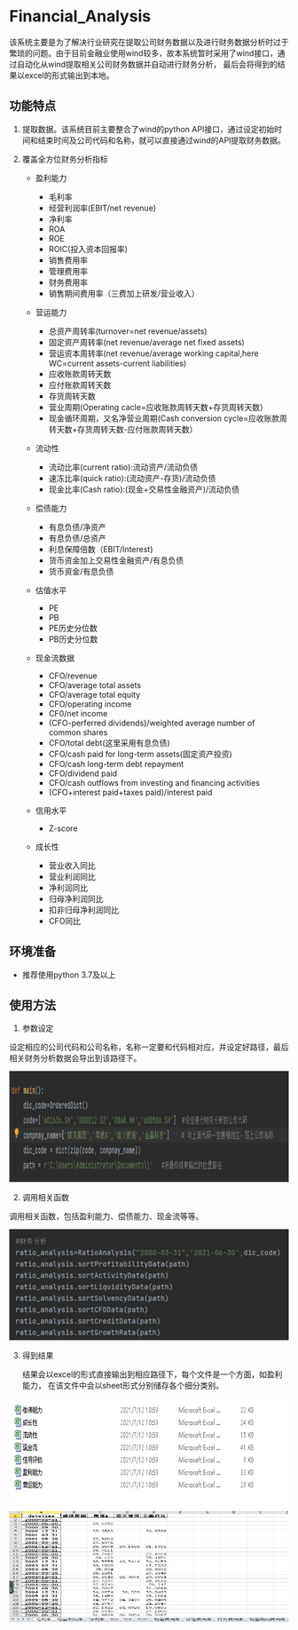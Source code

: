 # Financial_Analysis

该系统主要是为了解决行业研究在提取公司财务数据以及进行财务数据分析时过于繁琐的问题。由于目前金融业使用wind较多，故本系统暂时采用了wind接口，通过自动化从wind提取相关公司财务数据并自动进行财务分析，
最后会将得到的结果以excel的形式输出到本地。

## 功能特点

1. 提取数据。该系统目前主要整合了wind的python API接口，通过设定初始时间和结束时间及公司代码和名称，就可以直接通过wind的API提取财务数据。

2. 覆盖全方位财务分析指标
  
    * 盈利能力
    
       * 毛利率
       * 经营利润率(EBIT/net revenue)
       * 净利率
       * ROA
       * ROE
       * ROIC(投入资本回报率)
       * 销售费用率
       * 管理费用率
       * 财务费用率
       * 销售期间费用率（三费加上研发/营业收入）
       
     * 营运能力
       
       * 总资产周转率(turnover=net revenue/assets)
       * 固定资产周转率(net revenue/average net fixed assets)
       * 营运资本周转率(net revenue/average working capital,here WC=current assets-current liabilities)
       * 应收账款周转天数
       * 应付账款周转天数
       * 存货周转天数
       * 营业周期(Operating cacle=应收账款周转天数+存货周转天数）
       * 现金循环周期，又名净营业周期(Cash conversion cycle=应收账款周转天数+存货周转天数-应付账款周转天数）
       
     * 流动性
     
       * 流动比率(current ratio):流动资产/流动负债
       * 速冻比率(quick ratio):(流动资产-存货)/流动负债
       * 现金比率(Cash ratio):(现金+交易性金融资产)/流动负债
       
     * 偿债能力
     
       * 有息负债/净资产
       * 有息负债/总资产
       * 利息保障倍数（EBIT/Interest)
       * 货币资金加上交易性金融资产/有息负债
       * 货币资金/有息负债
      
     * 估值水平
     
       * PE
       * PB
       * PE历史分位数
       * PB历史分位数
       
     * 现金流数据
     
       * CFO/revenue
       * CFO/average total assets
       * CFO/average total equity
       * CFO/operating income
       * CF0/net income
       * (CFO-perferred dividends)/weighted average number of common shares
       * CFO/total debt(这里采用有息负债)
       * CFO/cash paid for long-term assets(固定资产投资)
       * CFO/cash long-term debt repayment
       * CFO/dividend paid
       * CFO/cash outflows from investing and financing activities
       * (CFO+interest paid+taxes paid)/interest paid
      
    * 信用水平
     
      * Z-score
   
    * 成长性
    
      * 营业收入同比
      * 营业利润同比
      * 净利润同比
      * 归母净利润同比
      * 扣非归母净利润同比
      * CFO同比

## 环境准备
  
* 推荐使用python 3.7及以上

## 使用方法

  1. 参数设定
   
  设定相应的公司代码和公司名称，名称一定要和代码相对应，并设定好路径，最后相关财务分析数据会导出到该路径下。

 <img src="https://github.com/Tsingchi-Chao/Financial_Analysis/blob/master/data/%E5%8F%82%E6%95%B0%E8%AE%BE%E5%AE%9A.png" width="800" height="200" /><br/>
 
 2. 调用相关函数
   
   调用相关函数，包括盈利能力、偿债能力、现金流等等。


<img src="https://github.com/Tsingchi-Chao/Financial_Analysis/blob/master/data/%E8%B0%83%E7%94%A8%E7%9B%B8%E5%85%B3%E5%87%BD%E6%95%B0.png" width="800" height="200" /><br/>

3. 得到结果
   
   结果会以excel的形式直接输出到相应路径下，每个文件是一个方面，如盈利能力， 在该文件中会以sheet形式分别储存各个细分类别。
 
 <img src="https://github.com/Tsingchi-Chao/Financial_Analysis/blob/master/data/%E7%BB%93%E6%9E%9C1.png" width="800" height="200" /><br/>
 <img src="https://github.com/Tsingchi-Chao/Financial_Analysis/blob/master/data/%E7%BB%93%E6%9E%9C2.png" width="800" height="200" /><br/>
 


